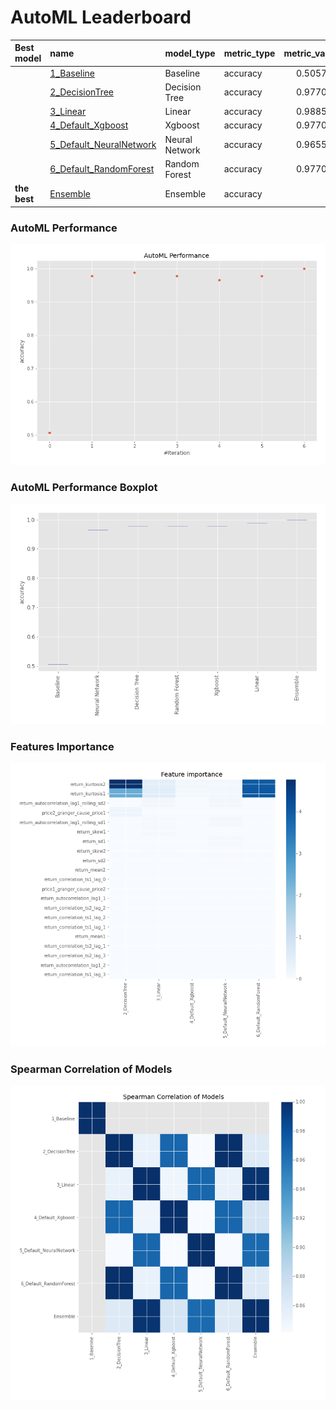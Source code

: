 # AutoML Leaderboard

| Best model   | name                                                         | model_type     | metric_type   |   metric_value |   train_time |
|:-------------|:-------------------------------------------------------------|:---------------|:--------------|---------------:|-------------:|
|              | [1_Baseline](1_Baseline/README.md)                           | Baseline       | accuracy      |       0.505747 |         2.08 |
|              | [2_DecisionTree](2_DecisionTree/README.md)                   | Decision Tree  | accuracy      |       0.977011 |         6.37 |
|              | [3_Linear](3_Linear/README.md)                               | Linear         | accuracy      |       0.988506 |         4.71 |
|              | [4_Default_Xgboost](4_Default_Xgboost/README.md)             | Xgboost        | accuracy      |       0.977011 |         4.79 |
|              | [5_Default_NeuralNetwork](5_Default_NeuralNetwork/README.md) | Neural Network | accuracy      |       0.965517 |         4.88 |
|              | [6_Default_RandomForest](6_Default_RandomForest/README.md)   | Random Forest  | accuracy      |       0.977011 |         7.05 |
| **the best** | [Ensemble](Ensemble/README.md)                               | Ensemble       | accuracy      |       1        |         0.32 |

### AutoML Performance
![AutoML Performance](ldb_performance.png)

### AutoML Performance Boxplot
![AutoML Performance Boxplot](ldb_performance_boxplot.png)

### Features Importance
![features importance across models](features_heatmap.png)



### Spearman Correlation of Models
![models spearman correlation](correlation_heatmap.png)

